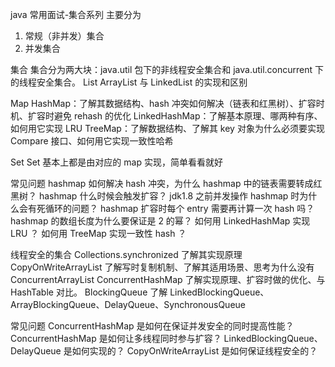 java 常用面试-集合系列
主要分为
1. 常规（非并发）集合
2. 并发集合


集合
集合分为两大块：java.util 包下的非线程安全集合和 java.util.concurrent 下的线程安全集合。
List
ArrayList 与 LinkedList 的实现和区别

Map
HashMap：了解其数据结构、hash 冲突如何解决（链表和红黑树）、扩容时机、扩容时避免 rehash 的优化
LinkedHashMap：了解基本原理、哪两种有序、如何用它实现 LRU
TreeMap：了解数据结构、了解其 key 对象为什么必须要实现 Compare 接口、如何用它实现一致性哈希

Set
Set 基本上都是由对应的 map 实现，简单看看就好

常见问题
hashmap 如何解决 hash 冲突，为什么 hashmap 中的链表需要转成红黑树？
hashmap 什么时候会触发扩容？
jdk1.8 之前并发操作 hashmap 时为什么会有死循环的问题？
hashmap 扩容时每个 entry 需要再计算一次 hash 吗？
hashmap 的数组长度为什么要保证是 2 的幂？
如何用 LinkedHashMap 实现 LRU ？
如何用 TreeMap 实现一致性 hash ？

线程安全的集合
Collections.synchronized
了解其实现原理
CopyOnWriteArrayList
了解写时复制机制、了解其适用场景、思考为什么没有 ConcurrentArrayList
ConcurrentHashMap
了解实现原理、扩容时做的优化、与 HashTable 对比。
BlockingQueue
了解 LinkedBlockingQueue、ArrayBlockingQueue、DelayQueue、SynchronousQueue

常见问题
ConcurrentHashMap 是如何在保证并发安全的同时提高性能？
ConcurrentHashMap 是如何让多线程同时参与扩容？
LinkedBlockingQueue、DelayQueue 是如何实现的？
CopyOnWriteArrayList 是如何保证线程安全的？